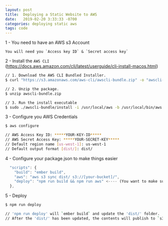 ```yaml
---
layout: post
title:  Deploying a Static Website to AWS
date:   2019-02-20 3:33:33 -0700
categories: deploying static aws
tags: code
---
```


1 - You need to have an AWS s3 Account

```
You will need you `Access key ID` & `Secret access key`
```

2 - Install the `AWS CLI` (https://docs.aws.amazon.com/cli/latest/userguide/cli-install-macos.html)

```bash
// 1. Download the AWS CLI Bundled Installer.
$ curl "https://s3.amazonaws.com/aws-cli/awscli-bundle.zip" -o "awscli-bundle.zip"

// 2. Unzip the package.
$ unzip awscli-bundle.zip

// 3. Run the install executable
$ sudo ./awscli-bundle/install -i /usr/local/aws -b /usr/local/bin/aws
```

3 - Configure you AWS Credentials

```bash
$ aws configure

// AWS Access Key ID: *****YOUR-KEY-ID*****
// AWS Secret Access Key: *****YOUR-SECRET-KEY*****
// Default region name [us-west-1]: us-west-1
// Default output format [dist/]: dist/
```
4 - Configure your package.json to make things easier

```javascript
  "scripts": {
    "build": "ember build",
    "aws": "aws s3 sync dist/ s3://[your-bucket]/",
    "deploy": "npm run build && npm run aws" <---- (You want to make sure you build because this will update your dist/ folder and get pushed into your AWS bucket) (Also, && means that `npm run aws` will run AFTER `npm run build` completes)
  },
```
5 - Deploy

```bash
$ npm run deploy

// 'npm run deploy' will `ember build` and update the 'dist/' folder.
// After the 'dist/' has been updated, the contents will publish to `s3://[your-bucket]]/`.
```
